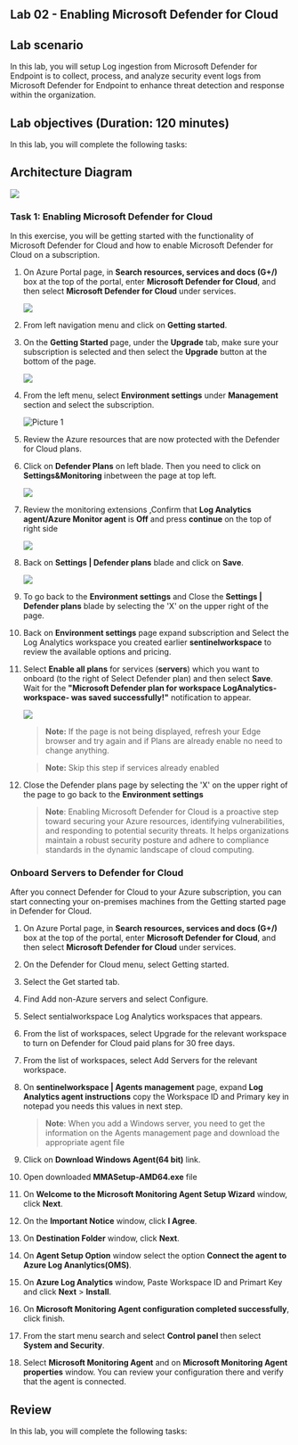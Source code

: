## Lab 02 - Enabling Microsoft Defender for Cloud

## Lab scenario
In this lab, you will setup Log ingestion from Microsoft Defender for Endpoint is to collect, process, and analyze security event logs from Microsoft Defender for Endpoint to enhance threat detection and response within the organization.

## Lab objectives (Duration: 120 minutes)

In this lab, you will complete the following tasks:


## Architecture Diagram

![](../media/Lab-2%20arch1.JPG)



### Task 1: Enabling Microsoft Defender for Cloud
In this exercise, you will be getting started with the functionality of Microsoft Defender for Cloud and how to enable Microsoft Defender for Cloud on a subscription.

1.  On Azure Portal page, in **Search resources, services and docs (G+/)** box at the top of the portal, enter **Microsoft Defender for Cloud**, and then select **Microsoft Defender for Cloud** under services.

    ![](../media/image1.png)

1. From left navigation menu and click on **Getting started**.

1. On the **Getting Started** page, under the **Upgrade** tab, make sure your subscription is selected and then select the **Upgrade** button at the bottom of the page.

    ![](../media/image_60.png)

1. From the left menu, select **Environment settings** under **Management** section and select the subscription.

     ![Picture 1](../media/image_50.png)

1. Review the Azure resources that are now protected with the Defender for Cloud plans.


1. Click on **Defender Plans** on left blade. Then you need to click on **Settings&Monitoring** inbetween the page at top left.

    ![](../media/image_49.png)

1. Review the monitoring extensions ,Confirm that **Log Analytics agent/Azure Monitor agent** is **Off**  and press **continue** on the top of right side
   
   ![](../media/image4-lab2.png)
    
1. Back on **Settings | Defender plans** blade and click on **Save**.

    ![](../media/image5-lab2.png)

1. To go back to the **Environment settings** and  Close the **Settings | Defender plans** blade by selecting the 'X' on the upper right of the page.

1. Back on **Environment settings** page expand subscription and Select the Log Analytics workspace you created earlier **sentinelworkspace** to review the available options and pricing.

1. Select **Enable all plans** for  services (**servers**) which you want to onboard (to the right of Select Defender plan) and then select **Save**. Wait for the **"Microsoft Defender plan for workspace LogAnalytics-workspace- was saved successfully!"** notification to appear.

   ![](../media/image_4.png)

   >**Note:** If the page is not being displayed, refresh your Edge browser and try again and if Plans are already enable no need to change anything.
   
   >**Note:** Skip this step if services already enabled
   
1. Close the Defender plans page by selecting the 'X' on the upper right of the page to go back to the **Environment settings**


   >**Note**: Enabling Microsoft Defender for Cloud is a proactive step toward securing your Azure resources, identifying vulnerabilities, and responding to potential security threats. It helps organizations maintain a robust security posture and adhere to compliance standards in the dynamic landscape of cloud computing.

### Onboard Servers to Defender for Cloud  
After you connect Defender for Cloud to your Azure subscription, you can start connecting your on-premises machines from the Getting started page in Defender for Cloud.

1.  On Azure Portal page, in **Search resources, services and docs (G+/)** box at the top of the portal, enter **Microsoft Defender for Cloud**, and then select **Microsoft Defender for Cloud** under services.

1. On the Defender for Cloud menu, select Getting started.

1. Select the Get started tab.

1. Find Add non-Azure servers and select Configure.

1. Select sentialworkspace Log Analytics workspaces that appears.

1. From the list of workspaces, select Upgrade for the relevant workspace to turn on Defender for Cloud paid plans for 30 free days.

1. From the list of workspaces, select Add Servers for the relevant workspace.

1. On **sentinelworkspace | Agents management** page, expand **Log Analytics agent instructions** copy the Workspace ID and Primary key in notepad you needs this values in next step.

   >**Note**: When you add a Windows server, you need to get the information on the Agents management page and download the appropriate agent file

1. Click on **Download Windows Agent(64 bit)** link.

1. Open downloaded **MMASetup-AMD64.exe** file

1. On **Welcome to the Microsoft Monitoring Agent Setup Wizard** window, click **Next**.

1. On the **Important Notice** window, click **I Agree**.

1. On **Destination Folder** window, click **Next**.

1. On **Agent Setup Option** window select the option **Connect the agent to Azure Log Ananlytics(OMS)**.

1. On **Azure Log Analytics** window, Paste Workspace ID and Primart Key and click **Next** > **Install**.

1. On **Microsoft Monitoring Agent configuration completed successfully**, click finish.

1. From the start menu  search and select **Control panel** then select **System and Security**.

1. Select **Microsoft Monitoring Agent** and on **Microsoft Monitoring Agent properties** window. You can review your configuration there and verify that the agent is connected.

## Review
In this lab, you will complete the following tasks:
